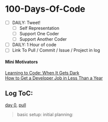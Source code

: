 # 100-Days-Of-Code

 - [ ] DAILY: Tweet!
   - [ ] Self Representation
   - [ ] Support One Coder
   - [ ] Support Another Coder
 - [ ] DAILY: 1 Hour of code
 - [ ] Link To Pull / Commit / Issue / Project in log  

#### Mini Motivators
[Learning to Code: When It Gets Dark](https://medium.freecodecamp.com/learning-to-code-when-it-gets-dark-e485edfb58fd)  
[How to Get a Developer Job in Less Than a Year](https://medium.freecodecamp.com/how-to-get-a-developer-job-in-less-than-a-year-c27bbfe71645)  


## Log ToC:

[day 0](./logs/D0.md), [pull](https://github.com/panik-stricken/100-days-of-code/pull/1)
> basic setup: initial planning: 
